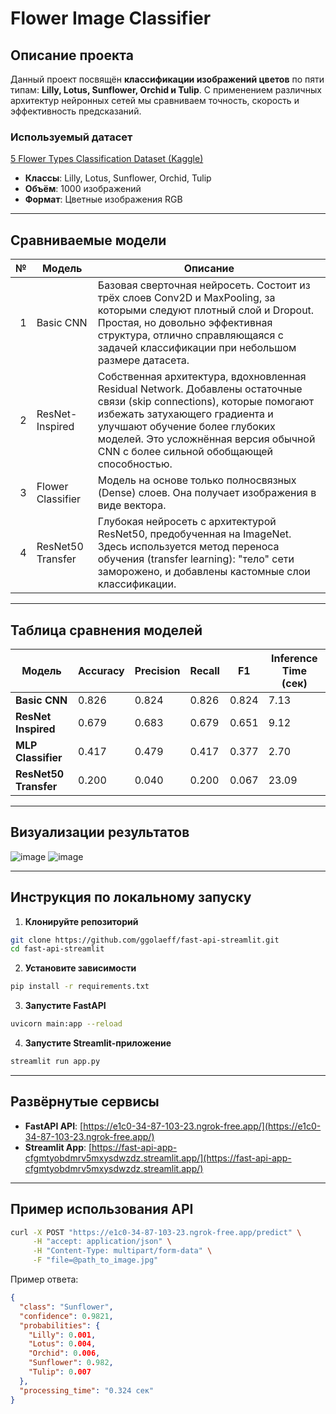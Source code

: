 # Flower Image Classifier

##  Описание проекта

Данный проект посвящён **классификации изображений цветов** по пяти типам: **Lilly, Lotus, Sunflower, Orchid и Tulip**. С применением различных архитектур нейронных сетей мы сравниваем точность, скорость и эффективность предсказаний.

### Используемый датасет

[5 Flower Types Classification Dataset (Kaggle)](https://www.kaggle.com/datasets/kausthubkannan/5-flower-types-classification-dataset)

- **Классы**: Lilly, Lotus, Sunflower, Orchid, Tulip  
- **Объём**: 1000 изображений  
- **Формат**: Цветные изображения RGB  

---

## Сравниваемые модели

| № | Модель              | Описание |
|--:|---------------------|----------|
| 1 | Basic CNN           | Базовая сверточная нейросеть. Состоит из трёх слоев Conv2D и MaxPooling, за которыми следуют плотный слой и Dropout. Простая, но довольно эффективная структура, отлично справляющаяся с задачей классификации при небольшом размере датасета. |
| 2 | ResNet-Inspired     | Собственная архитектура, вдохновленная Residual Network. Добавлены остаточные связи (skip connections), которые помогают избежать затухающего градиента и улучшают обучение более глубоких моделей. Это усложнённая версия обычной CNN с более сильной обобщающей способностью. |
| 3 | Flower Classifier   | Модель на основе только полносвязных (Dense) слоев. Она получает изображения в виде вектора. |
| 4 | ResNet50 Transfer   | Глубокая нейросеть с архитектурой ResNet50, предобученная на ImageNet. Здесь используется метод переноса обучения (transfer learning): "тело" сети заморожено, и добавлены кастомные слои классификации. |

---

## Таблица сравнения моделей

| Модель               | Accuracy | Precision | Recall | F1    | Inference Time (сек) |
|----------------------|----------|-----------|--------|-------|-----------------------|
| **Basic CNN**        | 0.826    | 0.824     | 0.826  | 0.824 | 7.13                  |
| **ResNet Inspired**  | 0.679    | 0.683     | 0.679  | 0.651 | 9.12                  |
| **MLP Classifier**   | 0.417    | 0.479     | 0.417  | 0.377 | 2.70                  |
| **ResNet50 Transfer**| 0.200    | 0.040     | 0.200  | 0.067 | 23.09                 |

---

## Визуализации результатов

![image](https://github.com/user-attachments/assets/f13e9d10-3fdf-47b5-8e72-9fc116cb91c6)
![image](https://github.com/user-attachments/assets/692eece8-61b2-43b9-a992-acd456cd9e65)


---

## Инструкция по локальному запуску

1. **Клонируйте репозиторий**

```bash
git clone https://github.com/ggolaeff/fast-api-streamlit.git
cd fast-api-streamlit
```

2. **Установите зависимости**

```bash
pip install -r requirements.txt
```

3. **Запустите FastAPI**

```bash
uvicorn main:app --reload
```

4. **Запустите Streamlit-приложение**

```bash
streamlit run app.py
```

---

## Развёрнутые сервисы

-  **FastAPI API**: [https://e1c0-34-87-103-23.ngrok-free.app/](https://e1c0-34-87-103-23.ngrok-free.app/)
-  **Streamlit App**: [https://fast-api-app-cfgmtyobdmrv5mxysdwzdz.streamlit.app/](https://fast-api-app-cfgmtyobdmrv5mxysdwzdz.streamlit.app/)

---

## Пример использования API

```bash
curl -X POST "https://e1c0-34-87-103-23.ngrok-free.app/predict" \
     -H "accept: application/json" \
     -H "Content-Type: multipart/form-data" \
     -F "file=@path_to_image.jpg"
```

Пример ответа:

```json
{
  "class": "Sunflower",
  "confidence": 0.9821,
  "probabilities": {
    "Lilly": 0.001,
    "Lotus": 0.004,
    "Orchid": 0.006,
    "Sunflower": 0.982,
    "Tulip": 0.007
  },
  "processing_time": "0.324 сек"
}
```


